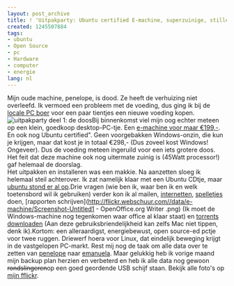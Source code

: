 ```yaml
---
layout: post_archive
title: ! 'Uitpakparty: Ubuntu certified E-machine, superzuinige, stille desktop-PC'
created: 1245507884
tags:
- ubuntu
- Open Source
- pc
- Hardware
- computer
- energie
lang: nl
---
```

Mijn oude machine, penelope, is dood. Ze heeft de verhuizing niet overleefd. Ik vermoed een probleem met de voeding, dus ging ik bij de [locale PC boer](http://www.computerland.nl) voor een paar tientjes een nieuwe voeding kopen. ![uitpakparty deel 1: de doos](http://flickr.webschuur.com//data/e-machine/thumb/DSCN0011.JPG)Bij binnenkomst viel mijn oog echter meteen op een klein, goedkoop desktop-PC-tje. Een [e-machine voor maar €199,-](http://www.computerland.nl/ProductDetails.aspx?en=NS00670144). En ook nog Ubuntu certified". Geen voorgebakken Windows-onzin, die kun je krijgen, maar dat kost je in totaal €298,- (Dus zoveel kost Windows! Ongeveer). Dus de voeding meteen ingeruild voor een iets grotere doos. Het feit dat deze machine ook nog uitermate zuinig is (45Watt processor!) gaf helemaal de doorslag. <!--break--> <br class="clear" />Het uitpakken en installeren was een makkie. Na aanzetten sloeg ik helemaal steil achterover. Ik zat namelijk klaar met een Ubuntu CDtje, maar [ubuntu stond er al op](http://flickr.webschuur.com//e-machine/#DSCN0022.JPG).Drie vragen (wie ben ik, waar ben ik en welk toetensbord wil ik gebruiken) verder kon ik al mailen, [internetten](http://flickr.webschuur.com//data/e-machine/Screenshot-Google%20Toolbar.png), [spelletjes](http://flickr.webschuur.com//data/e-machine/Screenshot.png) doen, [rapporten schrijven](http://flickr.webschuur.com//data/e-machine/Screenshot-Untitled1 - OpenOffice.org Writer .png) (Ik moet de Windows-machine nog tegenkomen waar office al klaar staat) en [torrents downloaden](http://flickr.webschuur.com//data/e-machine/web/Screenshot-Transmission.png) (Aan deze gebruiksbriendelijkheid kan zelfs Mac niet tippen, denk ik).Kortom: een alleraardigst, energiebewust, open source-ed pctje voor twee ruggen. Driewerf hoera voor Linux, dat eindelijk beweging krijgt in de vastgelopen PC-markt. Rest mij nog de taak om alle data over te zetten van [penelope](http://www.google.nl/search?q=penelope+cruz&ie=utf-8&oe=utf-8&aq=t&rls=com.ubuntu:en-US:unofficial&client=firefox-a) naar [emanuela](http://images.google.nl/images?q=emanuela%20de%20paula&oe=utf-8&rls=com.ubuntu:en-US:unofficial&client=firefox-a&um=1&ie=UTF-8&sa=N&hl=nl&tab=wi). Maar gelukkig heb ik vorige maand mijn backup plan herzien en verbeterd en heb ik alle data nog gewoon <s>rondslingeren</s>op een goed geordende USB schijf staan. Bekijk alle foto's op [mijn fflickr](http://flickr.webschuur.com//e-machine/).
